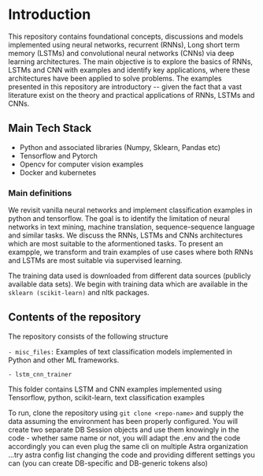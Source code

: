 # Introduction

This repository contains foundational concepts, discussions and models implemented using neural networks, recurrent (RNNs), Long short term memory (LSTMs) and convolutional neural networks (CNNs) via deep learning architectures. The main objective is to explore the basics of RNNs, LSTMs and CNN with examples and identify key applications, where these architectures have been applied to solve problems. The examples presented in this repository are introductory -- given the fact that a vast literature exist on the theory and practical applications of RNNs, LSTMs and CNNs.

## Main Tech Stack

- Python and associated libraries (Numpy, Sklearn, Pandas etc)
- Tensorflow and Pytorch
- Opencv for computer vision examples
- Docker and kubernetes

### Main definitions

We revisit vanilla neural networks and implement classification examples in python and tensorflow. The goal is to identify the limitation of neural networks in text mining, machine translation, sequence-sequence language and similar tasks. We discuss the  RNNs, LSTMs and CNNs architectures which are most suitable to the aformentioned tasks. To present an exampple, we transform and train examples of use cases where both RNNs and LSTMs are most suitable via supervised learning.

The training data used is downloaded from different data sources (publicly available data sets). We begin with training data which are available in the ``` sklearn (scikit-learn) ``` and nltk packages.

## Contents of the repository

The repository consists of the following structure

```- misc_files:```  Examples of text classification models implemented in Python and other ML frameworks.

``` - lstm_cnn_trainer ```

This folder contains LSTM and CNN examples implemented using Tensorflow, python, scikit-learn, text classification examples

To run, clone the repository using  `git clone <repo-name>` and supply the data assuming the environment has been properly configured.
You will create two separate DB Session objects and use them knowingly in the code - whether same name or not, you will adapt the .env and the code accordingly
you can even plug the same cli on multiple Astra organization ...try astra config list
changing the code and providing different settings you can (you can create DB-specific and DB-generic tokens also)

